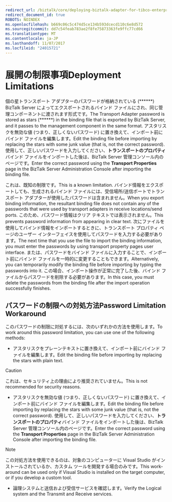 ```yaml
---
redirect_url: /biztalk/core/deploying-biztalk-adapter-for-tibco-enterprise-message-service/
redirect_document_id: true
ROBOTS: NOINDEX
ms.openlocfilehash: b669c06c5c474d5ce134b593dcecd110c6e8d572
ms.sourcegitcommit: dd7c54feab783ae2f8fe75873363fe9ffc77cd66
ms.translationtype: MT
ms.contentlocale: ja-JP
ms.lasthandoff: 11/07/2017
ms.locfileid: "24015721"
---
```

# <a name="deployment-limitations"></a><span data-ttu-id="7fe79-101">展開の制限事項</span><span class="sxs-lookup"><span data-stu-id="7fe79-101">Deployment Limitations</span></span>
<span data-ttu-id="7fe79-102">個の星トランスポート アダプターのパスワードが格納されている (\*\*\*\*\*\*) BizTalk Server によってエクスポートされるバインド ファイルにされ、同じ管理コンポーネントに渡されます形式です。</span><span class="sxs-lookup"><span data-stu-id="7fe79-102">The Transport Adapter password is stored as stars (\*\*\*\*\*\*) in the binding file that is exported by BizTalk Server, and it passes to the management component in the same format.</span></span> <span data-ttu-id="7fe79-103">アスタリスクを無効な値 (つまり、正しくないパスワード) に置き換えて、インポート前にバインド ファイルを編集します。</span><span class="sxs-lookup"><span data-stu-id="7fe79-103">Edit the binding file before importing by replacing the stars with some junk value (that is, not the correct password).</span></span> <span data-ttu-id="7fe79-104">使用して、正しいパスワードを入力してください、**トランスポートのプロパティ**バインド ファイルをインポートした後は、BizTalk Server 管理コンソール内のページです。</span><span class="sxs-lookup"><span data-stu-id="7fe79-104">Enter the correct password using the **Transport Properties** page in the BizTalk Server Administration Console after importing the binding file.</span></span>  
  
 <span data-ttu-id="7fe79-105">これは、既知の制限です。</span><span class="sxs-lookup"><span data-stu-id="7fe79-105">This is a known limitation.</span></span> <span data-ttu-id="7fe79-106">バインド情報をエクスポートしても、生成されるバインド ファイルには、受信場所/送信ポートでトランスポート アダプターが使用したパスワードは含まれません。</span><span class="sxs-lookup"><span data-stu-id="7fe79-106">When you export binding information, the resultant binding file does not contain any of the passwords that were used by transport adapters in receive locations/send ports.</span></span> <span data-ttu-id="7fe79-107">このため、パスワード情報はクリア テキストでは表示されません。</span><span class="sxs-lookup"><span data-stu-id="7fe79-107">This prevents password information from appearing in clear text.</span></span> <span data-ttu-id="7fe79-108">次にファイルを使用してバインド情報をインポートするときに、トランスポート プロパティ ページのユーザー インターフェイスを使用してパスワードを入力する必要があります。</span><span class="sxs-lookup"><span data-stu-id="7fe79-108">The next time that you use the file to import the binding information, you must enter the passwords by using transport property pages user interface.</span></span> <span data-ttu-id="7fe79-109">または、パスワードをバインド ファイルに入力することで、インポート前にバインド ファイルを一時的に変更することもできます。</span><span class="sxs-lookup"><span data-stu-id="7fe79-109">Alternatively, you can temporarily modify the binding file before importing by typing the passwords into it.</span></span> <span data-ttu-id="7fe79-110">この場合、インポート操作が正常に完了した後、バインド ファイルからパスワードを削除する必要があります。</span><span class="sxs-lookup"><span data-stu-id="7fe79-110">In this case, you must delete the passwords from the binding file after the import operation successfully finishes.</span></span>  
  
  
## <a name="password-limitation-workaround"></a><span data-ttu-id="7fe79-111">パスワードの制限への対処方法</span><span class="sxs-lookup"><span data-stu-id="7fe79-111">Password Limitation Workaround</span></span>  
 <span data-ttu-id="7fe79-112">このパスワードの制限に対処するには、次のいずれかの方法を使用します。</span><span class="sxs-lookup"><span data-stu-id="7fe79-112">To work around this password limitation, you can use one of the following methods:</span></span>  
  
-   <span data-ttu-id="7fe79-113">アスタリスクをプレーンテキストに置き換えて、インポート前にバインド ファイルを編集します。</span><span class="sxs-lookup"><span data-stu-id="7fe79-113">Edit the binding file before importing by replacing the stars with plain text.</span></span>  
  
> [!CAUTION]
>  <span data-ttu-id="7fe79-114">これは、セキュリティ上の理由により推奨されていません。</span><span class="sxs-lookup"><span data-stu-id="7fe79-114">This is not recommended for security reasons.</span></span>  
  
-   <span data-ttu-id="7fe79-115">アスタリスクを無効な値 (つまり、正しくないパスワード) に置き換えて、インポート前にバインド ファイルを編集します。</span><span class="sxs-lookup"><span data-stu-id="7fe79-115">Edit the binding file before importing by replacing the stars with some junk value (that is, not the correct password).</span></span> <span data-ttu-id="7fe79-116">使用して、正しいパスワードを入力してください、**トランスポートのプロパティ**バインド ファイルをインポートした後は、BizTalk Server 管理コンソール内のページです。</span><span class="sxs-lookup"><span data-stu-id="7fe79-116">Enter the correct password using the **Transport Properties** page in the BizTalk Server Administration Console after importing the binding file.</span></span>  
  
> [!NOTE]
>  <span data-ttu-id="7fe79-117">この対処方法を使用できるのは、対象のコンピューターに Visual Studio がインストールされているか、カスタム ツールを開発する場合のみです。</span><span class="sxs-lookup"><span data-stu-id="7fe79-117">This work-around can be used only if Visual Studio is installed on the target computer, or if you develop a custom tool.</span></span>  
  
-   <span data-ttu-id="7fe79-118">論理システムと送信および受信サービスを確認します。</span><span class="sxs-lookup"><span data-stu-id="7fe79-118">Verify the Logical system and the Transmit and Receive services.</span></span>  
  
